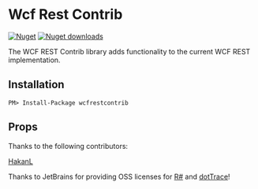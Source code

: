 Wcf Rest Contrib
=============

[![Nuget](http://img.shields.io/nuget/v/WcfRestContrib.svg?style=flat)](http://www.nuget.org/packages/WcfRestContrib/) [![Nuget downloads](http://img.shields.io/nuget/dt/WcfRestContrib.svg?style=flat)](http://www.nuget.org/packages/WcfRestContrib/)

The WCF REST Contrib library adds functionality to the current WCF REST implementation.

Installation
------------

    PM> Install-Package wcfrestcontrib
	
Props
------------

Thanks to the following contributors:

[HakanL](https://github.com/HakanL)

Thanks to JetBrains for providing OSS licenses for [R#](http://www.jetbrains.com/resharper/features/code_refactoring.html) and [dotTrace](http://www.jetbrains.com/profiler/)!